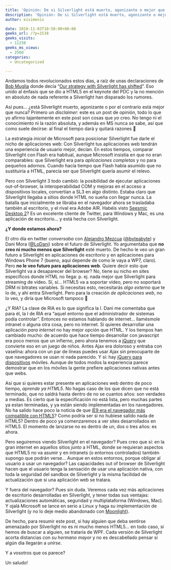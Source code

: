 ```yaml
---
title: 'Opinión: De si Silverlight está muerto, agonizante o mejor que nunca'
description: 'Opinión: De si Silverlight está muerto, agonizante o mejor que nunca'
author: eiximenis

date: 2010-11-03T10:50:00+00:00
geeks_url: /?p=1538
geeks_visits:
  - 11258
geeks_ms_views:
  - 2560
categories:
  - Uncategorized

---
```

Andamos todos revolucionados estos dias, a raíz de unas declaraciones de [Bob Muglia][1] donde decía &ldquo;[Our strategy with Silverlight has shifted][2]&rdquo;. Eso unido al énfasis que se dio a HTML5 en el keynote del PDC y la no mención en absoluto de nada referente a Silverlight han disparado los rumores.

Así pues... ¿está Silverlight muerto, agonizante o por el contrario está mejor que nunca? Primero un _disclaimer_: este es un post de opinión, todo lo que yo afirmo tajantemente en este post son cosas que _yo_ creo. No tengo ni el conocimiento ni la razón absoluta, y además en MS nunca se sabe, así que como suele decirse: al final el tiempo dará y quitará razones 🙂

La estrategia _inicial_ de Microsoft para posicionar Silverlight fue darle el nicho de aplicaciones web: Con Silverlight tus aplicaciones web tendrán una experiencia de usuario mejor, decían. En estos tiempos, comparar Silverlight con Flash era habitual, aunque Microsoft insistía en que no eran comparables: que Silverlight era para _aplicaciones completas_ y no para pequeños adornos. Cuando hacía tiempo que Flash había asumido que no sustituiría a HTML, parecía ser que Silverlight quería asumir el relevo.

Pero con Silverlight 3 todo cambió: la posibilidad de ejecutar aplicaciones out-of-browser, la interoperabilidad COM y mejoras en el acceso a dispositivos locales, convertían a SL3 en algo distinto. Estaba claro que Silverlight llegaba a sitios donde HTML no sueña con llegar nunca. La batalla que inicialmente se libraba en el navegador ahora se trasladaba también al escritorio, y el rival era Adobe AIR. Habéis visto [Seesmic Desktop 2][3]? Es un excelente cliente de Twitter, para Windows y Mac, es una aplicación de escritorio... y está hecha con Silverlight.

**¿Y donde estamos ahora?**

El otro día en twitter _conversaba_ con [Alejandro Mezcua][4] ([@byteabyte][5]) y Dani Mora ([@LoDani][6]) sobre el futuro de Silverlight. Yo argumentaba que **no creo ni mucho menos que Silverlight** esté muerto. De hecho le veo un gran futuro a Silverlight en aplicaciones de escritorio y en aplicaciones para Windows Phone 7 (bueno, aquí depende de como le vaya a WP7, claro). Pero **no le veo futuro para aplicaciones web**. Quiere decir esto que Silverlight va a desaparecer del browser? No, tiene su nicho en sites específicos donde HTML no llega: p. ej. nada mejor que Silverlight para streaming de video. Sí, sí... HTML5 va a soportar vídeo, pero no soportará DRM ni bitrates variables. Si necesitas esto, necesitarás _algo externo_ que te lo de, y ahí entra Silverlight. Pero para la creación _de aplicaciones web_, no lo veo, y diría que Microsoft tampoco 🙂

¿Y RIA? La clave de RIA es lo que significa la I. Dani me comentaba que para él, la I de RIA era &ldquo;aquel entorno que el administrador de sistemas podía controlar&rdquo;. Entonces _no_ estamos hablando de internet... llamésmole intranet o alguna otra cosa, pero no internet. Si quieres desarrollar una aplicación _para internet_ no hay mejor opción que HTML. Y los tiempos han cambiado mucho: de acuerdo que hace tiempo desarrollar con javascript era poco menos que un infierno, pero ahora tenemos a [jQuery][7] que convierte eso en un juego de niños. Antes Ajax era doloroso y entraba con vaselina: ahora con un par de líneas puedes usar Ajax sin preocuparte de que navegadores se usan ni nada parecido. Y sí: hay [jQuery para dispositivos][8] móviles. Aunque de todos modos la experiencia parece demostrar que en los móviles la gente prefiere aplicaciones nativas antes que webs.

Así que si quieres estar presente en aplicaciones web dentro de poco tiempo, _aprende ya HTML5_. No hagas caso de los que dicen que no está terminado, que no saldrá hasta dentro de no se cuantos años: son verdades a medias. Es cierto que la especificación no está lista, pero muchas partes ya estan terminadas, y ya están siendo implementadas en los navegadores. No ha salido hace poco la noticia de que [IE9 era el navegador más compatible con HTML5][9]? Como podría ser si no hubiese salido nada de HTML5? Dentro de poco ya comenzaremos a ver sites desarrollados en HTML5. El momento de lanzarse no es dentro de un, dos o tres años: es ahora.

Pero seguiremos viendo Silverlight en el navegador? Pues creo que sí: en la gran internet en aquellos sitios _junto_ a HTML, donde se requieran aspectos que HTML5 no va asumir y en intranets (o entornos controlados) también supongo que podrán verse... Aunque en estos entornos, porque obligar al usuario a usar un navegador? Las capacidades out of browser de Silverlight hacen que el usuario tenga la sensación de usar una aplicación nativa, con toda la seguridad del sandbox de Silverlight y la misma facilidad de actualización que si una aplicación web se tratara.

Y fuera del navegador? Pues sin duda. Veremos cada vez más aplicaciones de escritorio desarrolladas en Silverlight, y tener todas sus ventajas: actualizaciones automáticas, seguridad y multiplataforma (Windows, Mac). Y ojalá Microsoft se lance en serio a Linux y haga su implementación de Silverlight (y no lo deje medio abandonado con [Moonlight][10]).

De hecho, para resumir este post, si hay alguien que deba sentirse amenazado por Silverlight no es ni mucho menos HTML5... en todo caso, si hemos de buscar a alguien, se trataría de WPF. Cada versión de Silverlight acorta distancias con _su hermano mayor_ y no es descabellado pensar si algún dia llegarán a _unirse_.

Y a vosotros que os parece?

Un saludo!

 [1]: http://www.microsoft.com/presspass/exec/bobmuglia/
 [2]: http://www.zdnet.com/blog/microsoft/microsoft-our-strategy-with-silverlight-has-shifted/7834
 [3]: http://seesmic.com/seesmic_desktop/sd2/
 [4]: /blogs/amezcua
 [5]: http://twitter.com/byteabyte
 [6]: http://twitter.com/lodani
 [7]: http://jquery.com/
 [8]: http://jquerymobile.com/
 [9]: http://test.w3.org/html/tests/reporting/report.htm
 [10]: http://www.mono-project.com/Moonlight